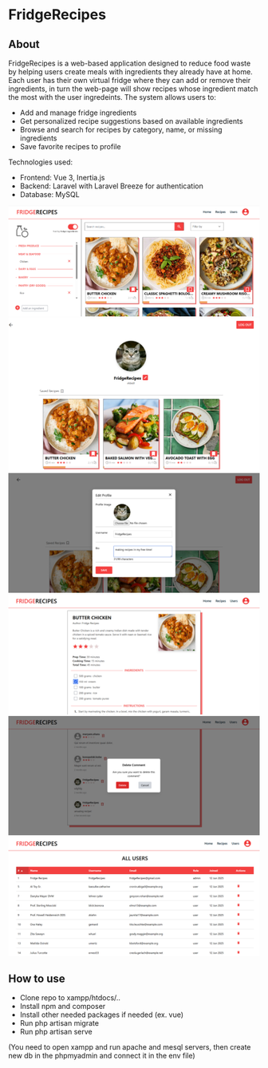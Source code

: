 # FridgeRecipes
## About
FridgeRecipes is a web-based application designed to reduce food waste by helping users create meals with ingredients they already have at home. Each user has their own virtual fridge where they can add or remove their ingredients, in turn the web-page will show recipes whose ingredient match the most with the user ingredeints. The system allows users to:
- Add and manage fridge ingredients
- Get personalized recipe suggestions based on available ingredients
- Browse and search for recipes by category, name, or missing ingredients
- Save favorite recipes to profile


Technologies used:
 - Frontend: Vue 3, Inertia.js
 - Backend: Laravel with Laravel Breeze for authentication
 - Database: MySQL 

![](mainpage.png)
![](profilepage.png)
![](editpage.png)
![](recipepage.png)
![](deletepage.png)
![](userpage.png)
## How to use
 - Clone repo to xampp/htdocs/..
 - Install npm and composer
 - Install other needed packages if needed (ex. vue)
 - Run php artisan migrate
 - Run php artisan serve
 
(You need to open xampp and run apache and mesql servers, then create new db in the phpmyadmin and connect it in the env file)
